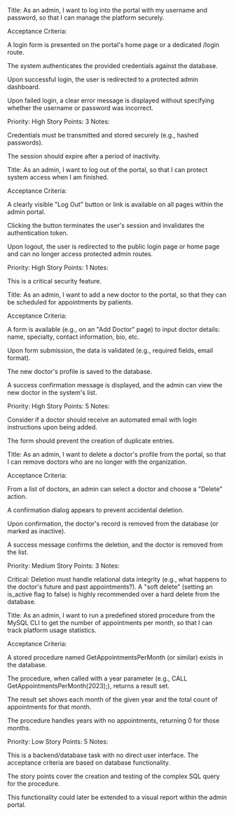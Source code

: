 Title:
As an admin, I want to log into the portal with my username and password, so that I can manage the platform securely.

Acceptance Criteria:

A login form is presented on the portal's home page or a dedicated /login route.

The system authenticates the provided credentials against the database.

Upon successful login, the user is redirected to a protected admin dashboard.

Upon failed login, a clear error message is displayed without specifying whether the username or password was incorrect.

Priority: High
Story Points: 3
Notes:

Credentials must be transmitted and stored securely (e.g., hashed passwords).

The session should expire after a period of inactivity.

Title:
As an admin, I want to log out of the portal, so that I can protect system access when I am finished.

Acceptance Criteria:

A clearly visible "Log Out" button or link is available on all pages within the admin portal.

Clicking the button terminates the user's session and invalidates the authentication token.

Upon logout, the user is redirected to the public login page or home page and can no longer access protected admin routes.

Priority: High
Story Points: 1
Notes:

This is a critical security feature.

Title:
As an admin, I want to add a new doctor to the portal, so that they can be scheduled for appointments by patients.

Acceptance Criteria:

A form is available (e.g., on an "Add Doctor" page) to input doctor details: name, specialty, contact information, bio, etc.

Upon form submission, the data is validated (e.g., required fields, email format).

The new doctor's profile is saved to the database.

A success confirmation message is displayed, and the admin can view the new doctor in the system's list.

Priority: High
Story Points: 5
Notes:

Consider if a doctor should receive an automated email with login instructions upon being added.

The form should prevent the creation of duplicate entries.

Title:
As an admin, I want to delete a doctor's profile from the portal, so that I can remove doctors who are no longer with the organization.

Acceptance Criteria:

From a list of doctors, an admin can select a doctor and choose a "Delete" action.

A confirmation dialog appears to prevent accidental deletion.

Upon confirmation, the doctor's record is removed from the database (or marked as inactive).

A success message confirms the deletion, and the doctor is removed from the list.

Priority: Medium
Story Points: 3
Notes:

Critical: Deletion must handle relational data integrity (e.g., what happens to the doctor's future and past appointments?). A "soft delete" (setting an is_active flag to false) is highly recommended over a hard delete from the database.

Title:
As an admin, I want to run a predefined stored procedure from the MySQL CLI to get the number of appointments per month, so that I can track platform usage statistics.

Acceptance Criteria:

A stored procedure named GetAppointmentsPerMonth (or similar) exists in the database.

The procedure, when called with a year parameter (e.g., CALL GetAppointmentsPerMonth(2023);), returns a result set.

The result set shows each month of the given year and the total count of appointments for that month.

The procedure handles years with no appointments, returning 0 for those months.

Priority: Low
Story Points: 5
Notes:

This is a backend/database task with no direct user interface. The acceptance criteria are based on database functionality.

The story points cover the creation and testing of the complex SQL query for the procedure.

This functionality could later be extended to a visual report within the admin portal.